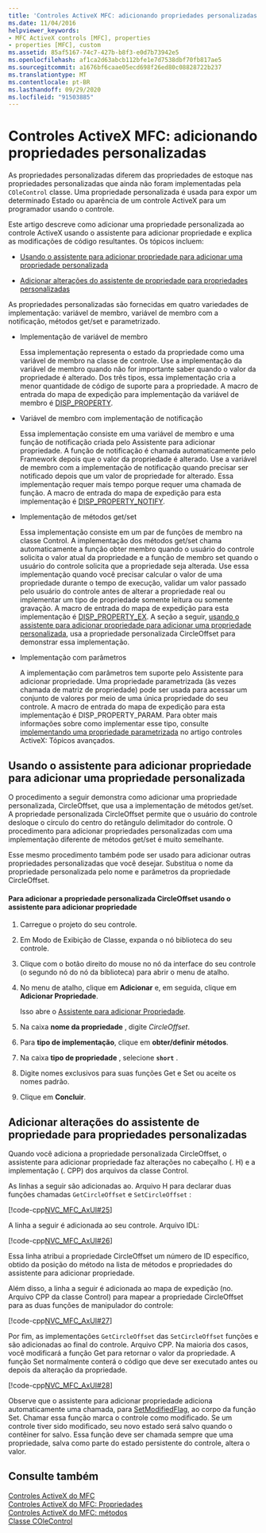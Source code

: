 ```yaml
---
title: 'Controles ActiveX MFC: adicionando propriedades personalizadas'
ms.date: 11/04/2016
helpviewer_keywords:
- MFC ActiveX controls [MFC], properties
- properties [MFC], custom
ms.assetid: 85af5167-74c7-427b-b8f3-e0d7b73942e5
ms.openlocfilehash: af1ca2d63abcb112bfe1e7d7538dbf70fb817ae5
ms.sourcegitcommit: a1676bf6caae05ecd698f26ed80c08828722b237
ms.translationtype: MT
ms.contentlocale: pt-BR
ms.lasthandoff: 09/29/2020
ms.locfileid: "91503885"
---
```

# <a name="mfc-activex-controls-adding-custom-properties"></a>Controles ActiveX MFC: adicionando propriedades personalizadas

As propriedades personalizadas diferem das propriedades de estoque nas propriedades personalizadas que ainda não foram implementadas pela `COleControl` classe. Uma propriedade personalizada é usada para expor um determinado Estado ou aparência de um controle ActiveX para um programador usando o controle.

Este artigo descreve como adicionar uma propriedade personalizada ao controle ActiveX usando o assistente para adicionar propriedade e explica as modificações de código resultantes. Os tópicos incluem:

- [Usando o assistente para adicionar propriedade para adicionar uma propriedade personalizada](#_core_using_classwizard_to_add_a_custom_property)

- [Adicionar alterações do assistente de propriedade para propriedades personalizadas](#_core_classwizard_changes_for_custom_properties)

As propriedades personalizadas são fornecidas em quatro variedades de implementação: variável de membro, variável de membro com a notificação, métodos get/set e parametrizado.

- Implementação de variável de membro

   Essa implementação representa o estado da propriedade como uma variável de membro na classe de controle. Use a implementação da variável de membro quando não for importante saber quando o valor da propriedade é alterado. Dos três tipos, essa implementação cria a menor quantidade de código de suporte para a propriedade. A macro de entrada do mapa de expedição para implementação da variável de membro é [DISP_PROPERTY](reference/dispatch-maps.md#disp_property).

- Variável de membro com implementação de notificação

   Essa implementação consiste em uma variável de membro e uma função de notificação criada pelo Assistente para adicionar propriedade. A função de notificação é chamada automaticamente pelo Framework depois que o valor da propriedade é alterado. Use a variável de membro com a implementação de notificação quando precisar ser notificado depois que um valor de propriedade for alterado. Essa implementação requer mais tempo porque requer uma chamada de função. A macro de entrada do mapa de expedição para esta implementação é [DISP_PROPERTY_NOTIFY](reference/dispatch-maps.md#disp_property_notify).

- Implementação de métodos get/set

   Essa implementação consiste em um par de funções de membro na classe Control. A implementação dos métodos get/set chama automaticamente a função obter membro quando o usuário do controle solicita o valor atual da propriedade e a função de membro set quando o usuário do controle solicita que a propriedade seja alterada. Use essa implementação quando você precisar calcular o valor de uma propriedade durante o tempo de execução, validar um valor passado pelo usuário do controle antes de alterar a propriedade real ou implementar um tipo de propriedade somente leitura ou somente gravação. A macro de entrada do mapa de expedição para esta implementação é [DISP_PROPERTY_EX](reference/dispatch-maps.md#disp_property_ex). A seção a seguir, [usando o assistente para adicionar propriedade para adicionar uma propriedade personalizada](#_core_using_classwizard_to_add_a_custom_property), usa a propriedade personalizada CircleOffset para demonstrar essa implementação.

- Implementação com parâmetros

   A implementação com parâmetros tem suporte pelo Assistente para adicionar propriedade. Uma propriedade parametrizada (às vezes chamada de matriz de propriedade) pode ser usada para acessar um conjunto de valores por meio de uma única propriedade do seu controle. A macro de entrada do mapa de expedição para esta implementação é DISP_PROPERTY_PARAM. Para obter mais informações sobre como implementar esse tipo, consulte [implementando uma propriedade parametrizada](mfc-activex-controls-advanced-topics.md) no artigo controles ActiveX: Tópicos avançados.

## <a name="using-the-add-property-wizard-to-add-a-custom-property"></a><a name="_core_using_classwizard_to_add_a_custom_property"></a> Usando o assistente para adicionar propriedade para adicionar uma propriedade personalizada

O procedimento a seguir demonstra como adicionar uma propriedade personalizada, CircleOffset, que usa a implementação de métodos get/set. A propriedade personalizada CircleOffset permite que o usuário do controle desloque o círculo do centro do retângulo delimitador do controle. O procedimento para adicionar propriedades personalizadas com uma implementação diferente de métodos get/set é muito semelhante.

Esse mesmo procedimento também pode ser usado para adicionar outras propriedades personalizadas que você desejar. Substitua o nome da propriedade personalizada pelo nome e parâmetros da propriedade CircleOffset.

#### <a name="to-add-the-circleoffset-custom-property-using-the-add-property-wizard"></a>Para adicionar a propriedade personalizada CircleOffset usando o assistente para adicionar propriedade

1. Carregue o projeto do seu controle.

1. Em Modo de Exibição de Classe, expanda o nó biblioteca do seu controle.

1. Clique com o botão direito do mouse no nó da interface do seu controle (o segundo nó do nó da biblioteca) para abrir o menu de atalho.

1. No menu de atalho, clique em **Adicionar** e, em seguida, clique em **Adicionar Propriedade**.

   Isso abre o [Assistente para adicionar Propriedade](../ide/adding-a-property-visual-cpp.md#names-add-property-wizard).

1. Na caixa **nome da propriedade** , digite *CircleOffset*.

1. Para **tipo de implementação**, clique em **obter/definir métodos**.

1. Na caixa **tipo de propriedade** , selecione **`short`** .

1. Digite nomes exclusivos para suas funções Get e Set ou aceite os nomes padrão.

1. Clique em **Concluir**.

## <a name="add-property-wizard-changes-for-custom-properties"></a><a name="_core_classwizard_changes_for_custom_properties"></a> Adicionar alterações do assistente de propriedade para propriedades personalizadas

Quando você adiciona a propriedade personalizada CircleOffset, o assistente para adicionar propriedade faz alterações no cabeçalho (. H) e a implementação (. CPP) dos arquivos da classe Control.

As linhas a seguir são adicionadas ao. Arquivo H para declarar duas funções chamadas `GetCircleOffset` e `SetCircleOffset` :

[!code-cpp[NVC_MFC_AxUI#25](codesnippet/cpp/mfc-activex-controls-adding-custom-properties_1.h)]

A linha a seguir é adicionada ao seu controle. Arquivo IDL:

[!code-cpp[NVC_MFC_AxUI#26](codesnippet/cpp/mfc-activex-controls-adding-custom-properties_2.idl)]

Essa linha atribui a propriedade CircleOffset um número de ID específico, obtido da posição do método na lista de métodos e propriedades do assistente para adicionar propriedade.

Além disso, a linha a seguir é adicionada ao mapa de expedição (no. Arquivo CPP da classe Control) para mapear a propriedade CircleOffset para as duas funções de manipulador do controle:

[!code-cpp[NVC_MFC_AxUI#27](codesnippet/cpp/mfc-activex-controls-adding-custom-properties_3.cpp)]

Por fim, as implementações `GetCircleOffset` das `SetCircleOffset` funções e são adicionadas ao final do controle. Arquivo CPP. Na maioria dos casos, você modificará a função Get para retornar o valor da propriedade. A função Set normalmente conterá o código que deve ser executado antes ou depois da alteração da propriedade.

[!code-cpp[NVC_MFC_AxUI#28](codesnippet/cpp/mfc-activex-controls-adding-custom-properties_4.cpp)]

Observe que o assistente para adicionar propriedade adiciona automaticamente uma chamada, para [SetModifiedFlag](reference/colecontrol-class.md#setmodifiedflag), ao corpo da função Set. Chamar essa função marca o controle como modificado. Se um controle tiver sido modificado, seu novo estado será salvo quando o contêiner for salvo. Essa função deve ser chamada sempre que uma propriedade, salva como parte do estado persistente do controle, altera o valor.

## <a name="see-also"></a>Consulte também

[Controles ActiveX do MFC](mfc-activex-controls.md)<br/>
[Controles ActiveX do MFC: Propriedades](mfc-activex-controls-properties.md)<br/>
[Controles ActiveX do MFC: métodos](mfc-activex-controls-methods.md)<br/>
[Classe COleControl](reference/colecontrol-class.md)
